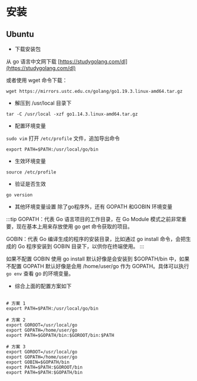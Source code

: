 # 安装

## Ubuntu

- 下载安装包

从 go 语言中文网下载 [https://studygolang.com/dl](https://studygolang.com/dl)

或者使用 wget 命令下载：
```shell
wget https://mirrors.ustc.edu.cn/golang/go1.19.3.linux-amd64.tar.gz
```

- 解压到 /usr/local 目录下
```shell
tar -C /usr/local -xzf go1.14.3.linux-amd64.tar.gz
```

- 配置环境变量

`sudo vim` 打开 `/etc/profile` 文件，追加导出命令
```shell
export PATH=$PATH:/usr/local/go/bin
```

- 生效环境变量
```shell
source /etc/profile
```

- 验证是否生效
```shell
go version
```

- 其他环境变量设置
除了go程序外，还有 GOPATH 和GOBIN 环境变量

:::tip
GOPATH：代表 Go 语言项目的工作目录，在 Go Module 模式之前非常重要，现在基本上用来存放使用 go get 命令获取的项目。

GOBIN：代表 Go 编译生成的程序的安装目录，比如通过 go install 命令，会把生成的 Go 程序安装到 GOBIN 目录下，以供你在终端使用。
:::

如果不配置 GOBIN 使用 go install 默认好像是会安装到 $GOPATH/bin 中，如果不配置 GOPATH 默认好像是会用 /home/user/go 作为 GOPATH。具体可以执行 `go env` 查看 go 的环境变量。


- 综合上面的配置方案如下
```shell

# 方案 1
export PATH=$PATH:/usr/local/go/bin

# 方案 2
export GOROOT=/usr/local/go
export GOPATH=/home/user/go
export PATH=$GOPATH/bin:$GOROOT/bin:$PATH

# 方案 3
export GOROOT=/usr/local/go
export GOPATH=/home/user/go
export GOBIN=$GOPATH/bin
export PATH=$PATH:$GOROOT/bin
export PATH=$PATH:$GOPATH/bin
```
